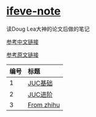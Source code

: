 # [ifeve-note][duanzx]
读Doug Lea大神的论文后做的笔记     

[参考中文链接](http://ifeve.com/doug-lea/)

[参考原文链接](http://gee.cs.oswego.edu/)

| 编号    | 标题                                    
| :--- | :--------------------------------------- 
| 1    | [JUC基础][001]                           
| 2    | [JUC进阶][002]                           
| 3    | [From zhihu][003]                           

[duanzx]: https://github.com/duanzx/ifeve-note
[001]: https://github.com/duanzx/ifeve-note/blob/master/note/20190527/target.md
[002]: https://github.com/duanzx/ifeve-note/blob/master/note/20190527/target.md
[003]: https://github.com/duanzx/ifeve-note/blob/master/note/20190530/JavaMemoryModelCookbook.md

     
